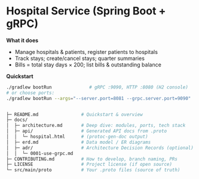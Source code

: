 # Hospital Service (Spring Boot + gRPC)

**What it does**
- Manage hospitals & patients, register patients to hospitals
- Track stays; create/cancel stays; quarter summaries
- Bills = total stay days × 200; list bills & outstanding balance

**Quickstart**
```bash
./gradlew bootRun              # gRPC :9090, HTTP :8080 (H2 console)
# or choose ports:
./gradlew bootRun --args="--server.port=8081 --grpc.server.port=9090"


├─ README.md                # Quickstart & overview
├─ docs/
│  ├─ architecture.md       # Deep dive: modules, ports, tech stack
│  ├─ api/                  # Generated API docs from .proto
│  │  └─ hospital.html      # (protoc-gen-doc output)
│  ├─ erd.md                # Data model / ER diagrams
│  ├─ adr/                  # Architecture Decision Records (optional)
│  │  └─ 0001-use-grpc.md
├─ CONTRIBUTING.md          # How to develop, branch naming, PRs
├─ LICENSE                  # Project license (if open source)
└─ src/main/proto           # Your .proto files (source of truth)
